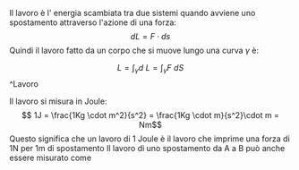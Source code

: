 Il lavoro è l' energia scambiata tra due sistemi quando avviene uno spostamento attraverso l'azione di una forza: $$ dL = F \cdot ds$$ Quindi il lavoro fatto da un corpo che si muove lungo una curva $\gamma$ è:

$$L = \int_\gamma d \ L = \int_\gamma F \ dS$$
^Lavoro

Il lavoro si misura in Joule:
$$ 1J = \frac{1Kg \cdot m^2}{s^2} = \frac{1Kg \cdot m}{s^2}\cdot m = Nm$$
Questo significa che un lavoro di 1 Joule è il lavoro che imprime una forza di 1N per 1m di spostamento
Il lavoro di uno spostamento da A a B può anche essere misurato come 